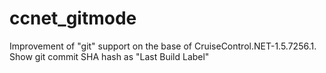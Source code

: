 ccnet_gitmode
=============

Improvement of "git" support on the base of CruiseControl.NET-1.5.7256.1. Show git commit SHA hash as "Last Build Label" 